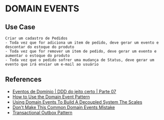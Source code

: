 # DOMAIN EVENTS

## Use Case

```text
Criar um cadastro de Pedidos
- Toda vez que for adiciona um item de pedido, deve gerar um evento e descontar do estoque do produto
- Toda vez que for remover um item de pedido, deve gerar um evento e aumentar o estoque do produto
- Toda vez que o pedido sofrer uma mudança de Status, deve gerar um evento que irá enviar um e-mail ao usuário
```

## References

- [Eventos de Domínio | DDD do jeito certo | Parte 07](https://www.youtube.com/watch?v=_By3QRBMHSo)
- [How to Use the Domain Event Pattern](https://www.youtube.com/watch?v=BimfDeDV4yU)
- [Using Domain Events To Build A Decoupled System The Scales](https://www.youtube.com/watch?v=AHzWJ_SMqLo)
- [Don't Make This Common Domain Events Mistake](https://www.youtube.com/watch?v=5L2BUuSdZBI)
- [Transactional Outbox Pattern](https://www.youtube.com/watch?v=XALvnX7MPeo)
